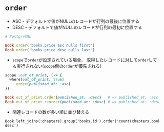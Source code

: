 # `order`
- ASC - デフォルトで値がNULLのレコードが行列の最後に位置する
- DESC - デフォルトで値がNULLのレコードが行列の最初に位置する

```ruby
# PostgreSQL

Book.order('books.price asc nulls first')
Book.order('books.price desc nulls last')
```

- `scope`で`order`が設定されている場合、
  取得したレコードに対して`order`しても実行されない(`scope`側の`order`が優先される)

```ruby
scope :out_of_print, (-> {
  where(out_of_print: true)
    .order(published_at: :asc)
})

Book.out_of_print.order(published_at: :desc)   # => published_at: :asc
Book.out_of_print.reorder(published_at: :desc) # => published_at: :desc
```

- 関連レコードの数が多い順に並び替える
```
Book.left_joins(:chapters).group('books.id').order('count(chapters.book_id) desc')
```
